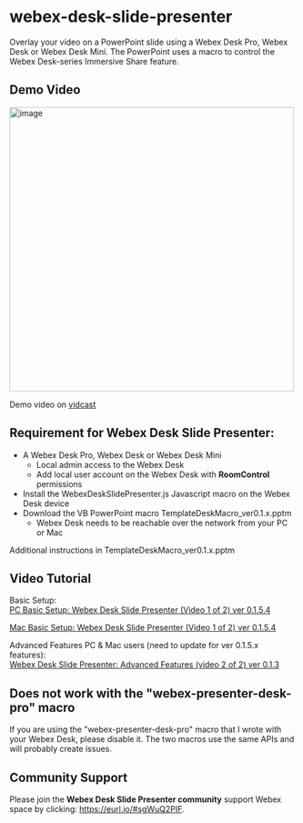 # webex-desk-slide-presenter
Overlay your video on a PowerPoint slide using a Webex Desk Pro, Webex Desk or Webex Desk Mini.  The PowerPoint uses a macro to control the Webex Desk-series Immersive Share feature.  

## Demo Video
<a href="https://app.vidcast.io/share/1ca0edeb-4bb6-4e7e-af7a-b49f74530183" target="_blank" > 
  <img width="500" alt="image" src="https://user-images.githubusercontent.com/16569532/179886825-d1832a4c-43fa-4b11-b1b7-b7e955ffd3a4.png" />
</a>

Demo video on [vidcast](https://app.vidcast.io/share/1ca0edeb-4bb6-4e7e-af7a-b49f74530183/) 

## Requirement for Webex Desk Slide Presenter:

- A Webex Desk Pro, Webex Desk or Webex Desk Mini
  - Local admin access to the Webex Desk
  - Add local user account on the Webex Desk with **RoomControl** permissions
- Install the WebexDeskSlidePresenter.js Javascript macro on the Webex Desk device
- Download the VB PowerPoint macro TemplateDeskMacro_ver0.1.x.pptm 
  - Webex Desk needs to be reachable over the network from your PC or Mac 

Additional instructions in TemplateDeskMacro_ver0.1.x.pptm

## Video Tutorial 

Basic Setup:  
[PC Basic Setup: Webex Desk Slide Presenter (Video 1 of 2) ver 0.1.5.4](https://app.vidcast.io/share/c291aed2-193c-41bb-a4d3-bd658f9e52c3)

[Mac Basic Setup: Webex Desk Slide Presenter (Video 1 of 2) ver 0.1.5.4](https://app.vidcast.io/share/02894b1e-06a6-4484-93f4-dd86ed636043) 

Advanced Features PC & Mac users (need to update for ver 0.1.5.x features):  
[Webex Desk Slide Presenter: Advanced Features (video 2 of 2) ver 0.1.3](https://app.vidcast.io/share/e5bff32f-52fd-4977-91f9-23d9bd83e803)

## Does not work with the "webex-presenter-desk-pro" macro

If you are using the "webex-presenter-desk-pro" macro that I wrote with your Webex Desk, please disable it.  The two macros use the same APIs and will probably create issues. 

## Community Support 

Please join the **Webex Desk Slide Presenter community** support Webex space by clicking: https://eurl.io/#sgWuQ2PIF.  

